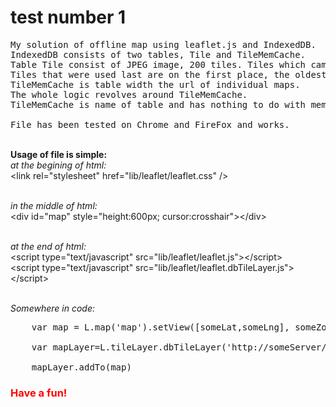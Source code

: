 # test number 1

<pre>
My solution of offline map using leaflet.js and IndexedDB. 
IndexedDB consists of two tables, Tile and TileMemCache. 
Table Tile consist of JPEG image, 200 tiles. Tiles which came to 201 place is deleted. 
Tiles that were used last are on the first place, the oldest on a last place or delete.
TileMemCache is table width the url of individual maps. 
The whole logic revolves around TileMemCache. 
TileMemCache is name of table and has nothing to do with memcached.

File has been tested on Chrome and FireFox and works.
</pre>
<br><b>Usage of file is simple:</b>
<br><em>at the begining of html:</em>
<br>  \<link rel="stylesheet" href="lib/leaflet/leaflet.css" /\>

<br><em> in the middle of html:  </em>
<br> \<div id="map" style="height:600px; cursor:crosshair"\>\</div\>


<br><em> at the end of html:</em>
<br>  \<script type="text/javascript" src="lib/leaflet/leaflet.js"\>\</script\>
<br>  \<script type="text/javascript" src="lib/leaflet/leaflet.dbTileLayer.js"\>\</script\> 

<br><em>Somewhere in code: </em>
<pre>
	var map = L.map('map').setView([someLat,someLng], someZoom);
<br>	var mapLayer=L.tileLayer.dbTileLayer('http://someServer/tile/{z}/{y}/{x}', {attribution: 'someAttribute',});		
<br>	mapLayer.addTo(map)
</pre>

<h3 style="color:red;">Have a fun!</h3>
